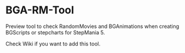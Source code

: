 # BGA-RM-Tool

Preview tool to check RandomMovies and BGAnimations when creating BGScripts or stepcharts for StepMania 5.

Check Wiki if you want to add this tool.
